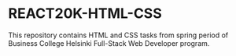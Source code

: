 # REACT20K-HTML-CSS
This repository contains HTML and CSS tasks from spring period of Business College Helsinki Full-Stack Web Developer program.
